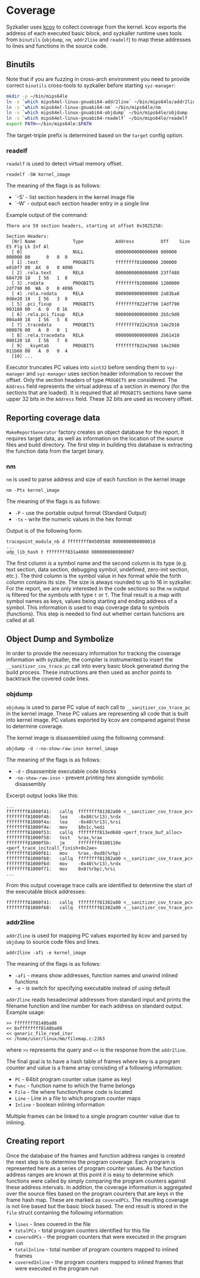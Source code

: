 # Coverage

Syzkaller uses [kcov](https://www.kernel.org/doc/html/latest/dev-tools/kcov.html) to collect coverage from the kernel. kcov exports the address of each executed basic block, and syzkaller runtime uses tools from `binutils` (`objdump`, `nm`, `addr2line` and `readelf`) to map these addresses to lines and functions in the source code.

## Binutils

Note that if you are fuzzing in cross-arch environment you need to provide correct `binutils` cross-tools to syzkaller before starting `syz-manager`:

``` bash
mkdir -p ~/bin/mips64le
ln -s `which mips64el-linux-gnuabi64-addr2line` ~/bin/mips64le/addr2line
ln -s `which mips64el-linux-gnuabi64-nm` ~/bin/mips64le/nm
ln -s `which mips64el-linux-gnuabi64-objdump` ~/bin/mips64le/objdump
ln -s `which mips64el-linux-gnuabi64-readelf` ~/bin/mips64le/readelf
export PATH=~/bin/mips64le:$PATH
```

The target-triple prefix is determined based on the `target` config option.

### readelf

`readelf` is used to detect virtual memory offset.

```
readelf -SW kernel_image
```

The meaning of the flags is as follows:

* `-S' - list section headers in the kernel image file
* `-W' - output each section header entry in a single line

Example output of the command:

```
There are 59 section headers, starting at offset 0x3825258:

Section Headers:
  [Nr] Name              Type            Address          Off    Size   ES Flg Lk Inf Al
  [ 0]                   NULL            0000000000000000 000000 000000 00      0   0  0
  [ 1] .text             PROGBITS        ffffffff81000000 200000 e010f7 00  AX  0   0 4096
  [ 2] .rela.text        RELA            0000000000000000 23ff488 684720 18   I 56   1  8
  [ 3] .rodata           PROGBITS        ffffffff82000000 1200000 2df790 00  WA  0   0 4096
  [ 4] .rela.rodata      RELA            0000000000000000 2a83ba8 0d8e28 18   I 56   3  8
  [ 5] .pci_fixup        PROGBITS        ffffffff822df790 14df790 003180 00   A  0   0 16
  [ 6] .rela.pci_fixup   RELA            0000000000000000 2b5c9d0 004a40 18   I 56   5  8
  [ 7] .tracedata        PROGBITS        ffffffff822e2910 14e2910 000078 00   A  0   0  1
  [ 8] .rela.tracedata   RELA            0000000000000000 2b61410 000120 18   I 56   7  8
  [ 9] __ksymtab         PROGBITS        ffffffff822e2988 14e2988 011b68 00   A  0   0  4
  [10] ...
```

Executor truncates PC values into `uint32` before sending them to `syz-manager` and `syz-manager` uses section header information to recover the offset. Only the section headers of type `PROGBITS` are considered. The `Address` field represents the virtual address of a section in memory (for the sections that are loaded). It is required that all `PROGBITS` sections have same upper 32 bits in the `Address` field. These 32 bits are used as recovery offset.


## Reporting coverage data

`MakeReportGenerator` factory creates an object database for the report. It requires target data, as well as information on the location of the source files and build directory. The first step in building this database is
extracting the function data from the target binary.
### nm

`nm` is used to parse address and size of each function in the kernel image

```
nm -Ptx kernel_image
```

The meaning of the flags is as follows:

* `-P` - use the portable output format (Standard Output)
* `-tx` - write the numeric values in the hex format

Output is of the following form:

```
tracepoint_module_nb d ffffffff84509580 0000000000000018
...
udp_lib_hash t ffffffff831a4660 0000000000000007
```

The first column is a symbol name and the second column is its type (e.g. text section, data section, debugging symbol, undefined, zero-init section, etc.). The third column is the symbol value in hex format while the forth column contains its size. The size is always rounded to up to 16 in syzkaller. For the report, we are only interested in the code sections so the `nm` output is filtered for the symbols with type `t` or `T`.
The final result is a map with symbol names as keys, values being starting and ending address of a symbol. This information is used to map coverage data to symbols (functions). This step is needed to find out whether certain functions are called at all.

## Object Dump and Symbolize

In order to provide the necessary information for tracking the coverage information with syzkaller, the compiler is instrumented to insert the `__sanitizer_cov_trace_pc` call into every basic block generated during the build process. These instructions are then used as anchor points to backtrack the covered code lines.

### objdump

`objdump` is used to parse PC value of each call to `__sanitizer_cov_trace_pc` in the kernel image. These PC values are representing all code that is built into kernel image. PC values exported by kcov are compared against these to determine coverage.

The kernel image is disassembled using the following command:

```
objdump -d --no-show-raw-insn kernel_image
```

The meaning of the flags is as follows:

* `-d` - disassemble executable code blocks
* `-no-show-raw-insn` - prevent printing hex alongside symbolic disassembly

Excerpt output looks like this:

```
...
ffffffff81000f41:	callq  ffffffff81382a00 <__sanitizer_cov_trace_pc>
ffffffff81000f46:	lea    -0x80(%r13),%rdx
ffffffff81000f4a:	lea    -0x40(%r13),%rsi
ffffffff81000f4e:	mov    $0x1c,%edi
ffffffff81000f53:	callq  ffffffff813ed680 <perf_trace_buf_alloc>
ffffffff81000f58:	test   %rax,%rax
ffffffff81000f5b:	je     ffffffff8100110e <perf_trace_initcall_finish+0x2ae>
ffffffff81000f61:	mov    %rax,-0xd8(%rbp)
ffffffff81000f68:	callq  ffffffff81382a00 <__sanitizer_cov_trace_pc>
ffffffff81000f6d:	mov    -0x40(%r13),%rdx
ffffffff81000f71:	mov    0x8(%rbp),%rsi
...
```

From this output coverage trace calls are identified to determine the start of the executable block addresses:

```
ffffffff81000f41:	callq  ffffffff81382a00 <__sanitizer_cov_trace_pc>
ffffffff81000f68:	callq  ffffffff81382a00 <__sanitizer_cov_trace_pc>
```

### addr2line

`addr2line` is used for mapping PC values exported by kcov and parsed by `objdump` to source code files and lines.

```
addr2line -afi -e kernel_image
```

The meaning of the flags is as follows:

* `-afi` - means show addresses, function names and unwind inlined functions
* `-e` - is switch for specifying executable instead of using default

`addr2line` reads hexadecimal addresses from standard input and prints the filename
function and line number for each address on standard output. Example usage:

```
>> ffffffff8148ba08
<< 0xffffffff8148ba08
<< generic_file_read_iter
<< /home/user/linux/mm/filemap.c:2363
```

where `>>` represents the query and `<<` is the response from the `addr2line`.

The final goal is to have a hash table of frames where key is a program counter
and value is a frame array consisting of a following information:

* `PC` - 64bit program counter value (same as key)
* `Func` - function name to which the frame belongs
* `File` - file where function/frame code is located
* `Line` - Line in a file to which program counter maps
* `Inline` - boolean inlining information

Multiple frames can be linked to a single program counter value due to inlining.

## Creating report

Once the database of the frames and function address ranges is created the next step is to determine the program coverage. Each program is represented here as a series of program counter values. As the function address ranges are known at this point it is easy to determine which functions were called by simply comparing the program counters against these address intervals. In addition, the coverage information is aggregated over the source files based on the program counters that are keys in the frame hash map. These are marked as `coveredPCs`. The resulting coverage is not line based but the basic block based. The end result is stored in the `file` struct containing the following information:

* `lines` - lines covered in the file
* `totalPCs` - total program counters identified for this file
* `coveredPCs` - the program counters that were executed in the program run
* `totalInline` - total number of program counters mapped to inlined frames
* `coveredInline` - the program counters mapped to inlined frames that were executed in the program run
